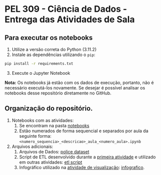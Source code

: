 # PEL 309 - Ciência de Dados - Entrega das Atividades de Sala

## Para executar os notebooks

1. Utilize a versão correta do Python (3.11.2)
2. Instale as dependências utilizando o `pip`:
```bash
pip install -r requirements.txt
```
3. Execute o Jupyter Notebook

**Nota:** Os notebooks já estão com os dados de execução, portanto, não é necessário executá-los novamente. Se desejar é possível analisar os notebooks desse repositório diretamente no GitHub.

## Organização do repositório.

1. Notebooks com as atividades:
   1. Se encontram na pasta [notebooks](./notebooks/)
   2. Estão numerados de forma sequencial e separados por aula da seguinte forma: `<numero_sequencia>_<descricao>_aula_<numero_aula>.ipynb`
2. Arquivos adicionais:
   1. Arquivos de Dados: [police dataset](./data/police.csv)
   2. Script de ETL desenvolvido durante a [primeira atividade](./notebooks/1_etl_aulas_2_e_3.ipynb) e utilizado em outras atividades: [etl script](./notebooks/etl/main.py)
   3. Infográfico utilizado na [atividade de visualização](./notebooks/4_visualizacao_aula_6.ipynb): [infografico](./visualizacao_aula_5_ifografico.png).
